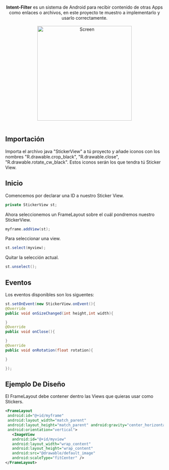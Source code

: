 <center></br><b>Intent-Filter</b> es un sistema de Android para recibir contenido de otras Apps como enlaces o archivos, en este proyecto te muestro a implementarlo y usarlo correctamente.
    </br> </br>
    <img src="./Preview/preview1.gif" width=300 title="Screen">
</center></br>

## Importación

Importa el archivo java "StickerView" a tú proyecto y añade iconos con los nombres "R.drawable.crop_black", "R.drawable.close", "R.drawable.rotate_cw_black". Estos iconos serán los que tendra tú Sticker View.

## Inicio

Comencemos por declarar una ID a nuestro Sticker View.

```java
private StickerView st;
```

Ahora seleccionemos un FrameLayout sobre el cuál pondremos nuestro StickerView.

```java
myframe.addView(st);
```

Para seleccionar una view.

```java
st.select(myview);
```

Quitar la selección actual.

```java
st.unselect();
```

## Eventos

Los eventos disponibles son los siguentes:

```java
st.setOnEvent(new StickerView.onEvent(){
@Override 
public void onSizeChanged(int height,int width){

}
@Override 
public void onClose(){

}
@Override
public void onRotation(float rotation){

}

});
```

## Ejemplo De Diseño

El FrameLayout debe contener dentro las Views que quieras usar como Stickers.

```xml
<FrameLayout
 android:id="@+id/myframe"
 android:layout_width="match_parent"
 android:layout_height="match_parent" android:gravity="center_horizontal|center_vertical"
 android:orientation="vertical">
   <ImageView
   android:id="@+id/myview"
   android:layout_width="wrap_content"
   android:layout_height="wrap_content"
   android:src="@drawable/default_image"
   android:scaleType="fitCenter" />
</FrameLayout>
```
